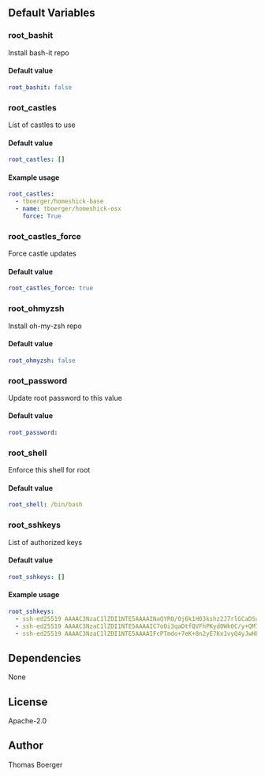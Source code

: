 
## Default Variables

### root_bashit

Install bash-it repo

#### Default value

```yaml
root_bashit: false
```

### root_castles

List of castles to use

#### Default value

```yaml
root_castles: []
```

#### Example usage

```yaml
root_castles:
  - tboerger/homeshick-base
  - name: tboerger/homeshick-osx
    force: True
```

### root_castles_force

Force castle updates

#### Default value

```yaml
root_castles_force: true
```

### root_ohmyzsh

Install oh-my-zsh repo

#### Default value

```yaml
root_ohmyzsh: false
```

### root_password

Update root password to this value

#### Default value

```yaml
root_password:
```

### root_shell

Enforce this shell for root

#### Default value

```yaml
root_shell: /bin/bash
```

### root_sshkeys

List of authorized keys

#### Default value

```yaml
root_sshkeys: []
```

#### Example usage

```yaml
root_sshkeys:
  - ssh-ed25519 AAAAC3NzaC1lZDI1NTE5AAAAINaQYR0/Oj6k1H03kshz2J7rlGCaDSuaGPhhOs9FcZfn tboerger@host1
  - ssh-ed25519 AAAAC3NzaC1lZDI1NTE5AAAAIC7oOi3qaDtfQVFhPKyd0Wk0C/y+QM71vtln8Rl44NlB tboerger@host2
  - ssh-ed25519 AAAAC3NzaC1lZDI1NTE5AAAAIFcPTmdo+7eK+8n2yE7Kx1vyQ4yJwHBngvQOt1MPhKhR tboerger@host3
```
## Dependencies

None

## License

Apache-2.0

## Author

Thomas Boerger
